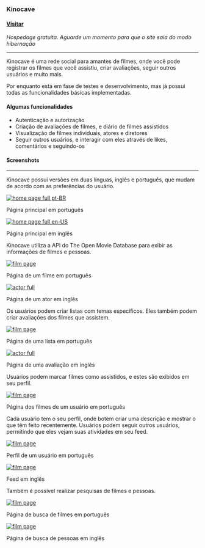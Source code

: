### Kinocave

#### [Visitar](https://kinocave.azurewebsites.net)

_Hospedage gratuita. Aguarde um momento para que o site saia do modo hibernação_

* * *

Kinocave é uma rede social para amantes de filmes, onde você pode registrar os filmes que você assistiu, criar avaliações, seguir outros usuários e muito mais.

Por enquanto está em fase de testes e desenvolvimento, mas já possui todas as funcionalidades básicas implementadas.

  

#### Algumas funcionalidades

*   Autenticação e autorização
*   Criação de avaliações de filmes, e diário de filmes assistidos
*   Visualização de filmes individuais, atores e diretores
*   Seguir outros usuários, e interagir com eles através de likes, comentários e seguindo-os

#### Screenshots

* * *

Kinocave possui versões em duas línguas, inglês e português, que mudam de acordo com as preferências do usuário.

[![home page full pt-BR](images/kinocave/pt/home-full.png)](/images/kinocave/pt/home-full.png)

Página principal em português

[![home page full en-US](images/kinocave/en/home-full.png)](/images/kinocave/en/home-full.png)

Página principal em inglês

Kinocave utiliza a API do The Open Movie Database para exibir as informações de filmes e pessoas.

[![film page](images/kinocave/pt/film.png)](/images/kinocave/pt/film.png)

Página de um filme em português

[![actor full](images/kinocave/en/actor.png)](/images/kinocave/en/actor.png)

Página de um ator em inglês

Os usuários podem criar listas com temas específicos. Eles também podem criar avaliações dos filmes que assistem.

[![film page](images/kinocave/pt/list.png)](/images/kinocave/pt/list.png)

Página de uma lista em português

[![actor full](images/kinocave/en/review.png)](/images/kinocave/en/review.png)

Página de uma avaliação em inglês

Usuários podem marcar filmes como assistidos, e estes são exibidos em seu perfil.

[![film page](images/kinocave/pt/films.png)](/images/kinocave/pt/films.png)

Página dos filmes de um usuário em português

Cada usuário tem o seu perfil, onde botem criar uma descrição e mostrar o que têm feito recentemente. Usuários podem seguir outros usuários, permitindo que eles vejam suas atividades em seu feed.

[![film page](images/kinocave/pt/profile.png)](/images/kinocave/pt/profile.png)

Perfil de um usuário em português

[![film page](images/kinocave/en/feed.png)](/images/kinocave/en/feed.png)

Feed em inglês

Também é possível realizar pesquisas de filmes e pessoas.

[![film page](images/kinocave/pt/search.jpeg)](/images/kinocave/pt/search.jpeg)

Página de busca de filmes em português

[![film page](images/kinocave/en/person-search.png)](/images/kinocave/en/person-search.png)

Página de busca de pessoas em inglês